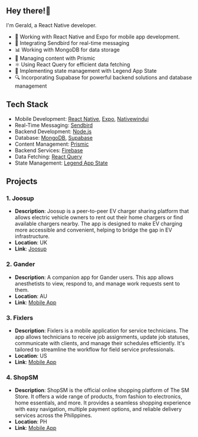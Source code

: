 <!--
**campanagerald/campanagerald** is a ✨ _special_ ✨ repository because its `README.md` (this file) appears on your GitHub profile.

Here are some ideas to get you started:

# ![Your Repository's Stats](https://github-readme-stats.vercel.app/api/top-langs/?username=coyksdev&theme=blue-green)
# ![Your Repository's Stats](https://github-readme-stats.vercel.app/api?username=coyksdev&show_icons=true)

-->

## Hey there!👋

I'm Gerald, a React Native developer.

- 📱 Working with React Native and Expo for mobile app development.
- 📡 Integrating Sendbird for real-time messaging
- 📊 Working with MongoDB for data storage
- 📝 Managing content with Prismic
- ⚛️ Using React Query for efficient data fetching
- 🧠 Implementing state management with Legend App State
- 🔍 Incorporating Supabase for powerful backend solutions and database management

## Tech Stack

- Mobile Development: [React Native](https://reactnative.dev/), [Expo](https://expo.dev/), [Nativewindui](https://nativewindui.com/)
- Real-Time Messaging: [Sendbird](https://sendbird.com/)
- Backend Development: [Node.js](https://nodejs.org/)
- Database: [MongoDB](https://www.mongodb.com/), [Supabase](https://supabase.com/)
- Content Management: [Prismic](https://prismic.io/)
- Backend Services: [Firebase](https://firebase.google.com/)
- Data Fetching: [React Query](https://tanstack.com/query/latest/docs/framework/react/overview)
- State Management: [Legend App State](https://legendapp.com/open-source/state/v3/intro/introduction/)

## Projects

### 1. Joosup
- **Description**: Joosup is a peer-to-peer EV charger sharing platform that allows electric vehicle owners to rent out their home chargers or find available chargers nearby. The app is designed to make EV charging more accessible and convenient, helping to bridge the gap in EV infrastructure.
- **Location**: UK
- **Link**: [Joosup](https://www.joosup.com/) 

### 2. Gander
- **Description**: A companion app for Gander users. This app allows anesthetists to view, respond to, and manage work requests sent to them.
- **Location**: AU
- **Link**: [Mobile App](https://play.google.com/store/apps/details?id=com.moretonblue.gander&hl=en)

### 3. Fixlers
- **Description**: Fixlers is a mobile application for service technicians. The app allows technicians to receive job assignments, update job statuses, communicate with clients, and manage their schedules efficiently. It's tailored to streamline the workflow for field service professionals.
- **Location**: US
- **Link**: [Mobile App](https://play.google.com/store/apps/details?id=com.fixlerstechnicians&hl=en&gl=US)

### 4. ShopSM
- **Description**: ShopSM is the official online shopping platform of The SM Store. It offers a wide range of products, from fashion to electronics, home essentials, and more. It provides a seamless shopping experience with easy navigation, multiple payment options, and reliable delivery services across the Philippines.
- **Location**: PH
- **Link**: [Mobile App](https://apps.apple.com/ph/app/shopsm/id1473939651)

